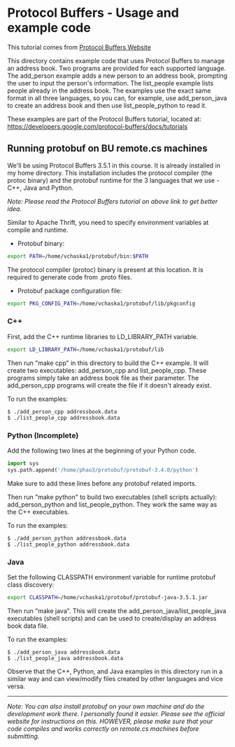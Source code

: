 # Protocol Buffers - Usage and example code

This tutorial comes from [Protocol Buffers Website](https://developers.google.com/protocol-buffers/)

This directory contains example code that uses Protocol Buffers to manage an
address book. Two programs are provided for each supported language. The
add_person example adds a new person to an address book, prompting the user to
input the person's information. The list_people example lists people already in
the address book. The examples use the exact same format in all three languages,
so you can, for example, use add_person_java to create an address book and then
use list_people_python to read it.

These examples are part of the Protocol Buffers tutorial, located at:
  https://developers.google.com/protocol-buffers/docs/tutorials

## Running protobuf on BU remote.cs machines

We'll be using Protocol Buffers 3.5.1 in this course. It is already installed in my home
directory. This installation includes the protocol compiler (the protoc binary)
and the protobuf runtime for the 3 languages that we use - C++, Java and Python.

_Note: Please read the Protocol Buffers tutorial on above link to get better idea._

Similar to Apache Thrift, you need to specify environment variables at compile and runtime.
* Protobuf binary:
```bash
export PATH=/home/vchaska1/protobuf/bin:$PATH
```
The protocol compiler (protoc) binary is present at this location. It is required to
generate code from .proto files.

* Protobuf package configuration file:
```bash
export PKG_CONFIG_PATH=/home/vchaska1/protobuf/lib/pkgconfig
```


### C++

First, add the C++ runtime libraries to LD_LIBRARY_PATH variable.
```bash
export LD_LIBRARY_PATH=/home/vchaska1/protobuf/lib
```

Then run "make cpp" in this directory to build the C++ example. It
will create two executables: add_person_cpp and list_people_cpp. These programs
simply take an address book file as their parameter. The add_person_cpp
programs will create the file if it doesn't already exist.

To run the examples:

    $ ./add_person_cpp addressbook.data
    $ ./list_people_cpp addressbook.data

### Python (Incomplete)

Add the following two lines at the beginning of your Python code.
```python
import sys
sys.path.append('/home/phao3/protobuf/protobuf-3.4.0/python')
```

Make sure to add these lines before any protobuf related imports.

Then run "make python" to build two executables (shell scripts actually):
add_person_python and list_people_python. They work the same way as the
C++ executables.

To run the examples:

    $ ./add_person_python addressbook.data
    $ ./list_people_python addressbook.data

### Java

Set the following CLASSPATH environment variable for runtime protobuf class
discovery:
```bash
export CLASSPATH=/home/vchaska1/protobuf/protobuf-java-3.5.1.jar
```

Then run "make java". This will create the add_person_java/list_people_java
executables (shell scripts) and can be used to create/display an address book
data file.

To run the examples:

    $ ./add_person_java addressbook.data
    $ ./list_people_java addressbook.data


Observe that the C++, Python, and Java examples in this directory run in a
similar way and can view/modify files created by other languages and vice
versa.

---

_Note: You can also install protobuf on your own machine and do the development work there. I personally found it easier. Please see the official website for instructions on this. HOWEVER, please make sure that your code compiles and works correctly on remote.cs machines before submitting._
